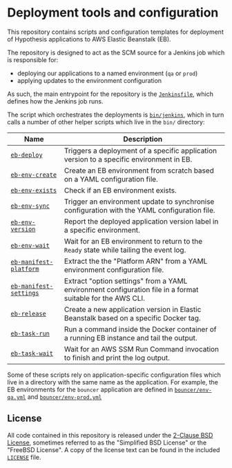 Deployment tools and configuration
==================================

This repository contains scripts and configuration templates for deployment of
Hypothesis applications to AWS Elastic Beanstalk (EB).

The repository is designed to act as the SCM source for a Jenkins job which is
responsible for:

- deploying our applications to a named environment (`qa` or `prod`)
- applying updates to the environment configuration

As such, the main entrypoint for the repository is the
[`Jenkinsfile`](Jenkinsfile), which defines how the Jenkins job runs.

The script which orchestrates the deployments is [`bin/jenkins`](bin/jenkins),
which in turn calls a number of other helper scripts which live in the `bin/`
directory:

| Name                                               | Description                                                                                                |
|----------------------------------------------------|------------------------------------------------------------------------------------------------------------|
| [`eb-deploy`](bin/eb-deploy)                       | Triggers a deployment of a specific application version to a specific environment in EB.                   |
| [`eb-env-create`](bin/eb-env-create)               | Create an EB environment from scratch based on a YAML configuration file.                                  |
| [`eb-env-exists`](bin/eb-env-exists)               | Check if an EB environment exists.                                                                         |
| [`eb-env-sync`](bin/eb-env-sync)                   | Trigger an environment update to synchronise configuration with the YAML configuration file.               |
| [`eb-env-version`](bin/eb-env-version)             | Report the deployed application version label in a specific environment.                                   |
| [`eb-env-wait`](bin/eb-env-wait)                   | Wait for an EB environment to return to the `Ready` state while tailing the event log.                     |
| [`eb-manifest-platform`](bin/eb-manifest-platform) | Extract the the "Platform ARN" from a YAML environment configuration file.                                 |
| [`eb-manifest-settings`](bin/eb-manifest-settings) | Extract "option settings" from a YAML environment configuration file in a format suitable for the AWS CLI. |
| [`eb-release`](bin/eb-release)                     | Create a new application version in Elastic Beanstalk based on a specific Docker tag.                      |
| [`eb-task-run`](bin/eb-task-run)                   | Run a command inside the Docker container of a running EB instance and tail the output.                    |
| [`eb-task-wait`](bin/eb-task-wait)                 | Wait for an AWS SSM Run Command invocation to finish and print the log output.                             |

Some of these scripts rely on application-specific configuration files which
live in a directory with the same name as the application. For example, the EB
environments for the `bouncer` application are defined in
[`bouncer/env-qa.yml`](bouncer/env-qa.yml) and
[`bouncer/env-prod.yml`](bouncer/env-prod.yml)

License
-------

All code contained in this repository is released under the [2-Clause BSD
License](http://www.opensource.org/licenses/BSD-2-Clause), sometimes referred to
as the "Simplified BSD License" or the "FreeBSD License". A copy of the license
text can be found in the included [`LICENSE`](LICENSE) file.
